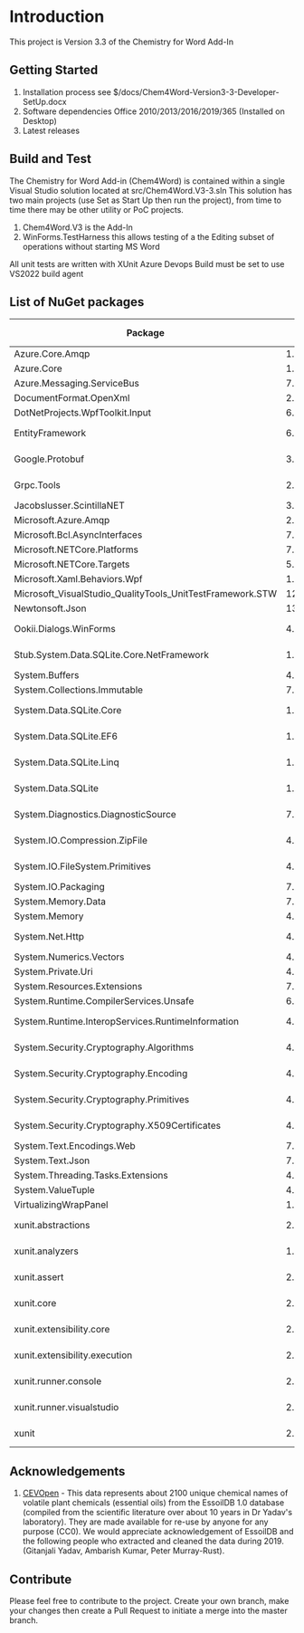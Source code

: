 # Introduction 
This project is Version 3.3 of the Chemistry for Word Add-In

## Getting Started
1.	Installation process see $/docs/Chem4Word-Version3-3-Developer-SetUp.docx
2.	Software dependencies Office 2010/2013/2016/2019/365 (Installed on Desktop)
3.	Latest releases

## Build and Test
The Chemistry for Word Add-in (Chem4Word) is contained within a single Visual Studio solution located at src/Chem4Word.V3-3.sln
This solution has two main projects (use Set as Start Up then run the project), from time to time there may be other utility or PoC projects.
1. Chem4Word.V3 is the Add-In
2. WinForms.TestHarness this allows testing of a the Editing subset of operations without starting MS Word

All unit tests are written with XUnit
Azure Devops Build must be set to use VS2022 build agent

## List of NuGet packages
| Package | Version | Licence | Reference Count |
|--|--|--|--|
|Azure.Core.Amqp|1.2.0|MIT|2|
|Azure.Core|1.28.0|MIT|2|
|Azure.Messaging.ServiceBus|7.12.0|MIT|2|
|DocumentFormat.OpenXml|2.19.0|MIT|2|
|DotNetProjects.WpfToolkit.Input|6.1.94|MS-PL|1|
|EntityFramework|6.4.4|Apache-2.0|3|
|Google.Protobuf|3.22.0|BSD-3-Clause|1|
|Grpc.Tools|2.51.0|Apache-2.0|1|
|Jacobslusser.ScintillaNET|3.6.3|MIT|1|
|Microsoft.Azure.Amqp|2.6.1|MIT|2|
|Microsoft.Bcl.AsyncInterfaces|7.0.0|MIT|2|
|Microsoft.NETCore.Platforms|7.0.0|MIT|2|
|Microsoft.NETCore.Targets|5.0.0|MIT|2|
|Microsoft.Xaml.Behaviors.Wpf|1.1.39|MIT|1|
|Microsoft_VisualStudio_QualityTools_UnitTestFramework.STW|12.0.21005.1|Microsoft|1|
|Newtonsoft.Json|13.0.2|MIT|18|
|Ookii.Dialogs.WinForms|4.0.0|BSD-3-Clause|2|
|Stub.System.Data.SQLite.Core.NetFramework|1.0.117.0|Public Domain|3|
|System.Buffers|4.5.1|MIT|6|
|System.Collections.Immutable|7.0.0|MIT|1|
|System.Data.SQLite.Core|1.0.117.0|Public Domain|3|
|System.Data.SQLite.EF6|1.0.117.0|Public Domain|3|
|System.Data.SQLite.Linq|1.0.117.0|Public Domain|3|
|System.Data.SQLite|1.0.117.0|Public Domain|3|
|System.Diagnostics.DiagnosticSource|7.0.1|Public Domain|2|
|System.IO.Compression.ZipFile|4.3.0|MS-.NET-Library|3|
|System.IO.FileSystem.Primitives|4.3.0|MS-.NET-Library|2|
|System.IO.Packaging|7.0.0|MIT|2|
|System.Memory.Data|7.0.0|MIT|2|
|System.Memory|4.5.5|MIT|6|
|System.Net.Http|4.3.4|MS-.NET-Library|10|
|System.Numerics.Vectors|4.5.0|MIT|6|
|System.Private.Uri|4.3.2|MIT|2|
|System.Resources.Extensions|7.0.0|MIT|2|
|System.Runtime.CompilerServices.Unsafe|6.0.0|MIT|6|
|System.Runtime.InteropServices.RuntimeInformation|4.3.0|MS-.NET-Library|2|
|System.Security.Cryptography.Algorithms|4.3.1|MS-.NET-Library|10|
|System.Security.Cryptography.Encoding|4.3.0|MS-.NET-Library|10|
|System.Security.Cryptography.Primitives|4.3.0|MS-.NET-Library|10|
|System.Security.Cryptography.X509Certificates|4.3.2|MS-.NET-Library|10|
|System.Text.Encodings.Web|7.0.0|MIT|2|
|System.Text.Json|7.0.2|MIT|2|
|System.Threading.Tasks.Extensions|4.5.4|MIT|2|
|System.ValueTuple|4.5.0|MIT|5|
|VirtualizingWrapPanel|1.5.7|MIT|1|
|xunit.abstractions|2.0.3|Apache-2.0|1|
|xunit.analyzers|1.1.0|Apache-2.0|1|
|xunit.assert|2.4.2|Apache-2.0|1|
|xunit.core|2.4.2|Apache-2.0|1|
|xunit.extensibility.core|2.4.2|Apache-2.0|1|
|xunit.extensibility.execution|2.4.2|Apache-2.0|1|
|xunit.runner.console|2.4.2|Apache-2.0|1|
|xunit.runner.visualstudio|2.4.5|Apache-2.0|1|
|xunit|2.4.2|Apache-2.0|1|

## Acknowledgements
1. [CEVOpen](https://github.com/petermr/CEVOpen) - This data represents about 2100 unique chemical names of volatile plant chemicals (essential oils) from the EssoilDB 1.0 database (compiled from the scientific literature over about 10 years in Dr Yadav's laboratory). They are made available for re-use by anyone for any purpose (CC0). We would appreciate acknowledgement of EssoilDB and the following people who extracted and cleaned the data during 2019. (Gitanjali Yadav, Ambarish Kumar, Peter Murray-Rust).

## Contribute
Please feel free to contribute to the project.
Create your own branch, make your changes then create a Pull Request to initiate a merge into the master branch.
